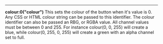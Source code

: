 <a name="colour_0"><h3 style="padding-top: 40px; margin-top: 40px;"></h3></a>
_____________________________
**colour:0("colour")**
This sets the colour of the button when it's value is 0. Any CSS or HTML colour string can be passed to this identifier. The colour identifier can also be passed an RBG, or RGBA value. All channel values must be between 0 and 255. For instance colour(0, 0, 255) will create a blue, while colour(0, 255, 0, 255) will create a green with an alpha channel set to full. 

<!--UPDATE WIDGET_IN_CSOUND
    SIdent sprintf "colour:0(%d, 255, 255) ", rnd(255)
    SIdentifier strcat SIdentifier, SIdent
-->